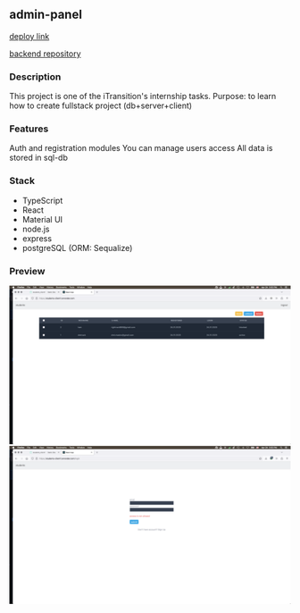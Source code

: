 ## admin-panel

[deploy link](https://students-client1.onrender.com)

[backend repository](https://github.com/project1dmtrackdev/students-server)

### Description

This project is one of the iTransition's internship tasks. Purpose: to learn how to create fullstack project (db+server+client)

### Features

Auth and registration modules
You can manage users access
All data is stored in sql-db

### Stack

-   TypeScript
-   React
-   Material UI
-   node.js
-   express
-   postgreSQL (ORM: Sequalize)

### Preview

![Preview](public/preview1.png)
![Preview](public/preview2.png)
